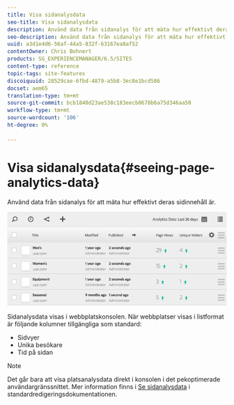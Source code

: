 ```yaml
---
title: Visa sidanalysdata
seo-title: Visa sidanalysdata
description: Använd data från sidanalys för att mäta hur effektivt deras sidinnehåll är.
seo-description: Använd data från sidanalys för att mäta hur effektivt deras sidinnehåll är.
uuid: a3d1e4d6-56af-44a5-832f-63167ea8af52
contentOwner: Chris Bohnert
products: SG_EXPERIENCEMANAGER/6.5/SITES
content-type: reference
topic-tags: site-features
discoiquuid: 28529cae-6fbd-4879-a5b8-3ec8e1bcd586
docset: aem65
translation-type: tm+mt
source-git-commit: bcb1840d23ae538c183eecb0678b6a75d346aa50
workflow-type: tm+mt
source-wordcount: '106'
ht-degree: 0%

---
```



# Visa sidanalysdata{#seeing-page-analytics-data}

Använd data från sidanalys för att mäta hur effektivt deras sidinnehåll är.

![chlimage_1-80](assets/chlimage_1-80.png)

Sidanalysdata visas i webbplatskonsolen. När webbplatser visas i listformat är följande kolumner tillgängliga som standard:

* Sidvyer
* Unika besökare
* Tid på sidan

>[!NOTE]
>
>Det går bara att visa platsanalysdata direkt i konsolen i det pekoptimerade användargränssnittet. Mer information finns i [Se sidanalysdata](/help/sites-authoring/page-analytics-using.md) i standardredigeringsdokumentationen.
